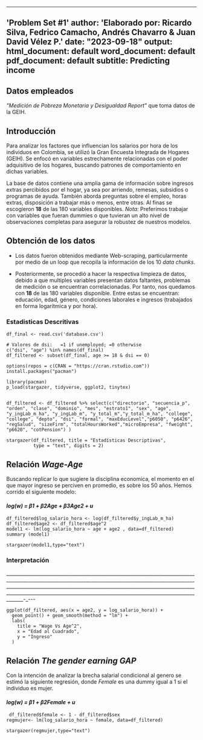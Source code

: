 
---
 'Problem Set #1'
author: 'Elaborado por: Ricardo Silva, Fedrico Camacho, Andrés Chavarro & Juan David
  Vélez P.'
date: "2023-09-18"
output:
  html_document: default
  word_document: default
  pdf_document: default
subtitle: Predicting income
---

## Datos empleados

*"Medición de Pobreza Monetaria y Desigualdad Report"* que toma datos de la GEIH.

## Introducción

Para analizar los factores que influencian los salarios por hora de los individuos en Colombia, se utilizó la Gran Encuesta Integrada de Hogares (GEIH). Se enfocó en variables estrechamente relacionadas con el poder adquisitivo de los hogares, buscando patrones de comportamiento en dichas variables.

La base de datos contiene una amplia gama de información sobre ingresos extras percibidos por el hogar, ya sea por arriendo, remesas, subsidios o programas de ayuda. También aborda preguntas sobre el empleo, horas extras, disposición a trabajar más o menos, entre otras. Al finas se escogieron **18** de las 180 variables disponibles. *Nota:* Preferimos trabajar con variables que fueran dummies o que tuvieran un alto nivel de observaciones completas para asegurar la robustez de nuestros modelos.

## Obtención de los datos

-   Los datos fueron obtenidos mediante Web-scraping, particularmente por medio de un loop que recopila la información de los 10 *data chunks*.

-   Posteriormente, se procedió a hacer la respectiva limpieza de datos, debido a que multiples variables presentan datos faltantes, problemas de medición o se encuentran correlacionadas. Por tanto, nos quedamos con **18** de las 180 variables disponible. Entre estas se encuentran: educación, edad, género, condiciones laborales e ingresos (trabajados en forma logarítmica y por hora).

### Estadisticas Descritivas

```{r, echo=FALSE, results = 'hide'}
df_final <- read.csv('database.csv')

# Valores de dsi:	=1 if unemployed; =0 otherwise
c("dsi", "age") %in% names(df_final)
df_filtered <- subset(df_final, age >= 18 & dsi == 0)

options(repos = c(CRAN = "https://cran.rstudio.com"))
install.packages("pacman")

library(pacman)
p_load(stargazer, tidyverse, ggplot2, tinytex)


df_filtered <- df_filtered %>% select(c("directorio", "secuencia_p", "orden", "clase", "dominio", "mes", "estrato1", "sex", "age", "y_ingLab_m_ha", "y_ingLab_m", "y_total_m","y_total_m_ha", "college", "college", "depto", "dsi", "formal", "maxEducLevel","p6050", "p6426", "regSalud", "sizeFirm", "totalHoursWorked","microEmpresa", "fweight", "p6620", "cotPension") )  
```

```{r, echo=FALSE}
stargazer(df_filtered, title = "Estadísticas Descriptivas",
          type = "text", digits = 2)

```

## Relación *Wage-Age*

Buscando replicar lo que sugiere la disciplina economica, el momento en el que mayor ingreso se perciven en promedio, es sobre los 50 años. Hemos corrido el siguiente modelo:

#### *log(w) = β1 + β2Age + β3Age2 + u*

```{r, echo=FALSE, results = 'hide'}
df_filtered$log_salario_hora <- log(df_filtered$y_ingLab_m_ha)
df_filtered$age2 <- df_filtered$age^2
model1 <- lm(log_salario_hora ~ age + age2 , data=df_filtered)
summary (model1)
```

```{r, echo=FALSE}
stargazer(model1,type="text")
```

### Interpretación

\_\_\_\_\_\_\_\_\_\_\_\_\_\_\_\_\_\_\_\_\_\_\_\_\_\_\_\_\_\_\_\_\_\_\_\_\_\_\_\_\_\_\_\_\_\_\_\_\_\_\_\_\_\_\_\_\_\_\_\_\_\_\_\_\_\_\_\_\_\_\_\_\_\_\_\_\_\_\_\_\_\_\_\_\_\_\_\_\_\_\_\_\_\_\_\_\_\_\_\_\_\_\_\_\_\_\_\_\_\_\_\_\_\_\_\_\_\_\_\_\_\_\_\_\_\_\_\_\_\_\_\_\_\_\_\_\_\_\_\_\_\_\_\_\_\_\_\_\_\_\_\_\_\_\_\_\_\_\_\_\_\_\_\_\_\_\_\_\_\_\_\_\_\_\_\_\_\_\_\_\_\_\_\_\_\_\_\_\_\_\_\_\_\_\_\_\_\_\_\_\_\_\_\_\_\_\_\_\_\_\_\_\_\_\_\_\_\_\_\_\_\_\_\_\_\_\_\_\_\_\_\_\_\_\_\_\_\_\_\_\_\_\_\_\_\_\_\_\_\_\_\_\_\_\_\_\_\_\_\_\_\_\_\_\_\_\_\_\_\_\_\_\_\_\_\_\_\_\_\_\_\_\_\_\_\_\_\_\_\_\_\_\_\_\_\_\_\_\_\_\_\_\_\_\_\_\_\_\_\_\_\_\_\_\_\_\_\_\_-\_---

```{r, echo=FALSE}
ggplot(df_filtered, aes(x = age2, y = log_salario_hora)) +
  geom_point() + geom_smooth(method = "lm") +
  labs(
    title = "Wage Vs Age^2",
    x = "Edad al Cuadrado",
    y = "Ingreso"
  )
```

## Relación *The gender earning GAP*

Con la intención de analizar la brecha salarial condicional al genero se estimó la siguiente regresión, donde *Female* es una dummy igual a 1 si el individuo es mujer.

#### *log(w) = β1 + β2Female + u*

```{r, echo=FALSE, results = 'hide'}
 df_filtered$female <- 1 - df_filtered$sex
regmujer<- lm(log_salario_hora ~ female, data=df_filtered)
```

```{r, echo=FALSE}
stargazer(regmujer,type="text")
```
